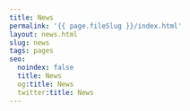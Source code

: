 ```yaml
---
title: News
permalink: '{{ page.fileSlug }}/index.html'
layout: news.html
slug: news
tags: pages
seo:
  noindex: false
  title: News
  og:title: News
  twitter:title: News
---
```



